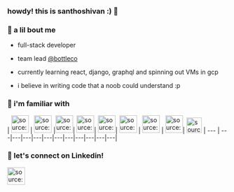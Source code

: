 
### howdy! this is santhoshivan :) 👋

  

### 🍿 a lil bout me

- full-stack developer

- team lead <a href = "https://www.bottlehq.com/"> @bottleco </a>

- currently learning react, django, graphql and spinning out VMs in gcp

- i believe in writing code that a noob could understand :p

### 🍿 i'm familiar with
| <a href="https://imgur.com/gnK58k4"><img src="https://i.imgur.com/gnK58k4.png" width=40px height=40px title="source: imgur.com" /></a> | <a href="https://imgur.com/gnK58k4"><img src="https://sdtimes.com/wp-content/uploads/2019/03/jW4dnFtA_400x400.jpg" width=40px height=40px title="source: imgur.com" /></a> |<a href="https://imgur.com/FyjNoMz"><img src="https://i.imgur.com/FyjNoMz.png" width=40px height=40px title="source: imgur.com" /></a>| <a href="https://imgur.com/FyjNoMz"><img src="https://pbs.twimg.com/profile_images/993555605078994945/Yr-pWI4G.jpg" width=40px height=40px title="source: imgur.com" /></a>| <a href="https://imgur.com/FyjNoMz"><img src="https://i.imgur.com/HAUhZ5J.png" width=40px height=40px title="source: imgur.com" /></a>| <a href="https://imgur.com/t9qP4pO"><img src="https://i.imgur.com/t9qP4pO.png" width=40px height=40px title="source: imgur.com" /></a> | <a href="https://imgur.com/t9qP4pO"><img src="https://yt3.ggpht.com/ytc/AAUvwni6auGZNOFo5PfYQUwW4mLmCMRJ1sHXqApbh_fwYw=s900-c-k-c0x00ffffff-no-rj" width=40px height=40px title="source: imgur.com" /></a> | <a href="https://imgur.com/OH4Wg9Z"><img src="https://i.imgur.com/OH4Wg9Z.png" width=40px height=40px title="source: imgur.com" /></a>| <a href="https://imgur.com/gnK58k4"><img src="https://sada.com/wp-content/uploads/2019/10/logo_google_cloud-1.png" width=35px height=35px title="source: imgur.com" /></a> </a>
| --- | ---|---|---|---|---|---|---|---|---|---|---|

### 🍿 let's connect on Linkedin!
<a  href="https://in.linkedin.com/in/santhoshivan-amudhan-5766a89a"  target="_blank"  rel="noopener noreferrer"><img  src="https://i.imgur.com/kF9HMpz.png"  width=40px  height=40px  title="source: imgur.com"  />
